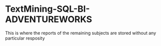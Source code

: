 # TextMining-SQL-BI-ADVENTUREWORKS
This is where the reports of the remaining subjects are stored without any particular resposity
